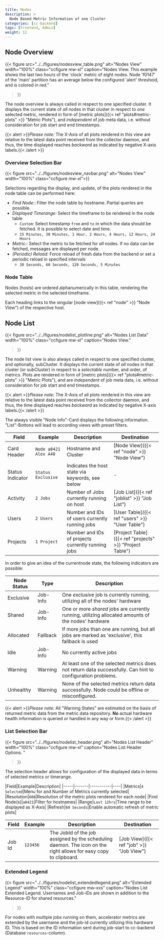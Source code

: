 ```yaml
---
title: Nodes
description: >
  Node Based Metric Information of one Cluster
categories: [cc-backend]
tags: [Frontend, Admin]
weight: 12
---
```


## Node Overview

{{< figure src="../../figures/nodesview_table.png" alt="Nodes View" width="100%" class="ccfigure mw-xl"
    caption="Nodes View. This example shows the last two hours of the 'clock' metric of eight nodes. Node 'f0147' of the 'main' partition has an average below the configured 'alert' threshold, and is colored in red."
>}}

The node overview is always called in respect to one specified cluster. It displays the current state of *all* nodes in that cluster in respect to *one* selected metric, rendered in form of [metric plots]({{< ref "plots#metric-plots" >}} "Metric Plots"), and *independent* of job meta data, i.e. without consideration for job start and end timestamps.

{{< alert >}}*Please note:* The X-Axis of all plots rendered in this view are relative to the latest data point received from the collector daemon, and thus, the time displayed reaches *backward* as indicated by negative X-axis labels.{{< /alert >}}

### Overview Selection Bar

{{< figure src="../../figures/nodesview_navbar.png" alt="Nodes View" width="100%" class="ccfigure mw-xl">}}

Selections regarding the display, and update, of the plots rendered in the node table can be performed here:

* *Find Node:*: Filter the node table by hostname. Partial queries are possible.
* *Displayed Timerange:* Select the timeframe to be rendered in the node table
  * `Custom`: Select timestamp `from` and `to` in which the data should be fetched. It is possible to select date and time.
  * `15 Minutes, 30 Minutes, 1 Hour, 2 Hours, 4 Hours, 12 Hours, 24 Hours`
* *Metric:*: Select the metric to be fetched for *all* nodes. If no data can be fetched, messages are displayed per node.
* *(Periodic) Reload:* Force reload of fresh data from the backend or set a periodic reload in specified intervals
  * `30 Seconds, 60 Seconds, 120 Seconds, 5 Minutes`

### Node Table

Nodes (hosts) are ordered alphanumerically in this table, rendering the selected metric in the selected timeframe.

Each heading links to the singular [node view]({{< ref "node" >}} "Node View") of the respective host.

## Node List

{{< figure src="../../figures/nodelist_plotline.png" alt="Nodes List Data" width="100%" class="ccfigure mw-xl"
    caption="Nodes View."
>}}

The node list view is also always called in respect to one specified cluster, and optionally, subCluster. It displays the current state of *all* nodes in that cluster (or subCluster) in respect to a *selectable* number, and order, of metrics. Plots are rendered in form of [metric plots]({{< ref "plots#metric-plots" >}} "Metric Plots"), and are *independent* of job meta data, i.e. without consideration for job start and end timestamps.

{{< alert >}}*Please note:* The X-Axis of all plots rendered in this view are relative to the latest data point received from the collector daemon, and thus, the time displayed reaches *backward* as indicated by negative X-axis labels.{{< /alert >}}

The always visible "Node Info"-Card displays the following information. "List"-Bottons will lead to according views with preset filters.

|Field|Example|Description|Destination|
|-----|-------|-----------|----|
|Card Header|`Node a0421 Alex A40`|Hostname and Cluster|[Node View]({{< ref "node" >}} "Node View")|
|Status Indicator|`Status Exclusive`|Indicates the host state via keywords, see below|-|
|Activity|`2 Jobs`|Number of Jobs currently running on host|[Job List]({{< ref "joblist" >}} "Job List")|
|Users|`2 Users`|Number and IDs of users currently running jobs|[User Table]({{< ref "users" >}} "User Table")|
|Projects|`1 Project`|Number and IDs of projects currently running jobs|[Project Table]({{< ref "projects" >}} "Project Table")|

In order to give an idea of the currentnode state, the following indicators are possible:

|Node Status|Type|Description|
|-----|-------|------|
|Exclusive|Job-Info|One *exclusive* job is currently running, utilizing all of the nodes' hardware|
|Shared|Job-Info|One or more *shared* jobs are currently running, utilizing allocated amounts of the nodes' hardware|
|Allocated|Fallback|If more jobs than one are running, but all jobs are marked as 'exclusive', this fallback is used|
|Idle|Job-Info|No currently active jobs|
|Warning|Warning|At least one of the selected metrics does not return data successfully. Can hint to configuration problems.|
|Unhealthy|Warning|None of the selected metrics return data successfully. Node could be offline or misconfigured.|

{{< alert >}}*Please note:* All "Warning States" are estimated on the basis of returned metric data from the metric data repository. **No** actual hardware health information is queried or handled in any way or form.{{< /alert >}}

### List Selection Bar

{{< figure src="../../figures/nodelist_header.png" alt="Nodes List Header" width="100%" class="ccfigure mw-xl"
    caption="Nodes List Header Options. "
>}}

The selection header allows for configuration of the displayed data in terms of selected metrics or timerange.

|Field|Example|Description|
|-----|-------|-----------|----|
|Metrics|`4 Selected`|Menu for and Number of Metrics currently selected|
|Resolution|`600`|Resolution of the metric plots rendered for each node|
|Find Node(s)|`a0421`|Filter for hostnames|
|Range|`Last 12hrs`|Time range to be displayed as X-Axis|
|Refresh|`60 Seconds`|Enable automatic refresh of metric plots|

|Field|Example|Description|Destination|
|-----|-------|-----------|----|
|Job Id|`123456`|The JobId of the job assigned by the scheduling daemon. The icon on the right allows for easy copy to clipboard.|[Job View]({{< ref "job" >}} "Job View")|

### Extended Legend

{{< figure src="../../figures/nodelist_extendedlegend.png" alt="Extended Legend" width="100%" class="ccfigure mw-xxs"
    caption="Nodes List Extended Legend. Usernames and Job-IDs are shown in addition to the Resource-ID for shared resources."
>}}

For nodes with multiple jobs running on them, accelerator metrics are extended by the username and the job-id currently utilizing this hardware ID. This is based on the ID information sent during job-start to cc-backend (Database `resources`-column).
